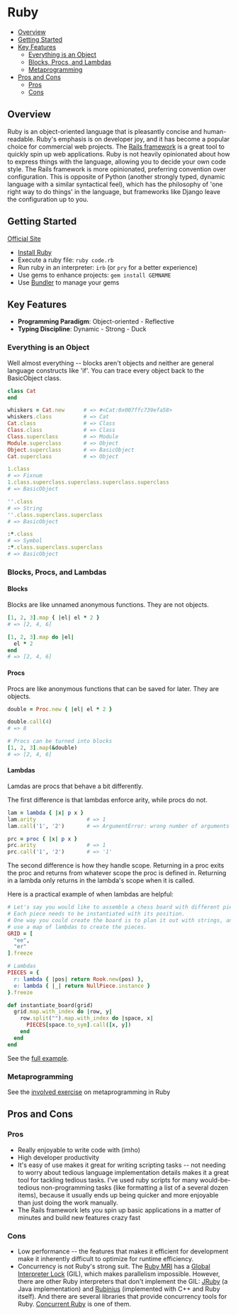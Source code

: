 # Ruby

* [Overview](#overview)
* [Getting Started](#getting-started)
* [Key Features](#key-features)
  * [Everything is an Object](#everything-is-an-object)
  * [Blocks, Procs, and Lambdas](#blocks-procs-and-lambdas)
  * [Metaprogramming](#metaprogramming)
* [Pros and Cons](#pros-and-cons)
  * [Pros](#pros)
  * [Cons](#cons)

## Overview

Ruby is an object-oriented language that is pleasantly concise and human-readable. Ruby's emphasis is on developer joy, and it has become a popular choice for commercial web projects. The [Rails framework](http://rubyonrails.org/) is a great tool to quickly spin up web applications. Ruby is not heavily opinionated about how to express things with the language, allowing you to decide your own code style. The Rails framework is more opinionated, preferring convention over configuration. This is opposite of Python (another strongly typed, dynamic language with a similar syntactical feel), which has the philosophy of 'one right way to do things' in the language, but frameworks like Django leave the configuration up to you.

## Getting Started

[Official Site](https://www.ruby-lang.org/en/)

* [Install Ruby](https://www.ruby-lang.org/en/downloads/)
* Execute a ruby file: `ruby code.rb`
* Run ruby in an interpreter: `irb` (or `pry` for a better experience)
* Use gems to enhance projects: `gem install GEMNAME`
* Use [Bundler](http://bundler.io/) to manage your gems

## Key Features

* **Programming Paradigm**: Object-oriented - Reflective
* **Typing Discipline**: Dynamic - Strong - Duck

### Everything is an Object
Well almost everything -- blocks aren't objects and neither are general language constructs like 'if'. You can trace every object back to the BasicObject class.

```ruby
class Cat
end

whiskers = Cat.new      # => #<Cat:0x007ffc739efa58>
whiskers.class          # => Cat
Cat.class               # => Class
Class.class             # => Class
Class.superclass        # => Module
Module.superclass       # => Object
Object.superclass       # => BasicObject
Cat.superclass          # => Object

1.class
# => Fixnum
1.class.superclass.superclass.superclass.superclass  
# => BasicObject

''.class
# => String
''.class.superclass.superclass
# => BasicObject

:*.class
# => Symbol
:*.class.superclass.superclass
# => BasicObject
```

### Blocks, Procs, and Lambdas

#### Blocks

Blocks are like unnamed anonymous functions. They are not objects.

```ruby
[1, 2, 3].map { |el| el * 2 }
# => [2, 4, 6]

[1, 2, 3].map do |el|
  el * 2
end
# => [2, 4, 6]
```

#### Procs

Procs are like anonymous functions that can be saved for later. They are objects.
```ruby
double = Proc.new { |el| el * 2 }

double.call(4)
# => 8

# Procs can be turned into blocks
[1, 2, 3].map(&double)
# => [2, 4, 6]
```

#### Lambdas

Lamdas are procs that behave a bit differently.

The first difference is that lambdas enforce arity, while procs do not.
```ruby
lam = lambda { |x| p x }
lam.arity                # => 1
lam.call('1', '2')       # => ArgumentError: wrong number of arguments (given 2, expected 1)

prc = proc { |x| p x }
prc.arity                # => 1
prc.call('1', '2')       # => '1'
```

The second difference is how they handle scope. Returning in a proc exits the proc and returns from whatever scope the proc is defined in. Returning in a lambda only returns in the lambda's scope when it is called.

Here is a practical example of when lambdas are helpful:
```ruby
# Let's say you would like to assemble a chess board with different pieces.
# Each piece needs to be instantiated with its position.
# One way you could create the board is to plan it out with strings, and then
# use a map of lambdas to create the pieces.
GRID = [
  "ee",
  "er"
].freeze

# Lambdas
PIECES = {
  r: lambda { |pos| return Rook.new(pos) },
  e: lambda { |_| return NullPiece.instance }
}.freeze

def instantiate_board(grid)
  grid.map.with_index do |row, y|
    row.split("").map.with_index do |space, x|
      PIECES[space.to_sym].call([x, y])
    end
  end
end
```
See the [full example](./involved-exercises/lambda.rb).

### Metaprogramming

See the [involved exercise](./involved-exercises/metaprogramming) on metaprogramming in Ruby

## Pros and Cons

### Pros

* Really enjoyable to write code with (imho)
* High developer productivity
* It's easy of use makes it great for writing scripting tasks -- not needing to worry about tedious language implementation details makes it a great tool for tackling tedious tasks. I've used ruby scripts for many would-be-tedious non-programming tasks (like formatting a list of a several dozen items), because it usually ends up being quicker and more enjoyable than just doing the work manually.
* The Rails framework lets you spin up basic applications in a matter of minutes and build new features crazy fast

### Cons

* Low performance -- the features that makes it efficient for development make it inherently difficult to optimize for runtime efficiency.
* Concurrency is not Ruby's strong suit. The [Ruby MRI](https://en.wikipedia.org/wiki/Ruby_MRI) has a [Global Interpreter Lock](https://en.wikipedia.org/wiki/Global_interpreter_lock) (GIL), which makes parallelism impossible. However, there are other Ruby interpreters that don't implement the GIL: [JRuby](https://en.wikipedia.org/wiki/JRuby) (a Java implementation) and [Rubinius](https://en.wikipedia.org/wiki/Rubinius) (implemented with C++ and Ruby itself). And there are several libraries that provide concurrency tools for Ruby. [Concurrent Ruby](https://github.com/ruby-concurrency/concurrent-ruby) is one of them.
